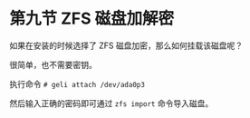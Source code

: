 # 第九节 ZFS 磁盘加解密

如果在安装的时候选择了 ZFS 磁盘加密，那么如何挂载该磁盘呢？

很简单，也不需要密钥。

执行命令 `# geli attach /dev/ada0p3`&#x20;

然后输入正确的密码即可通过 `zfs import` 命令导入磁盘。

